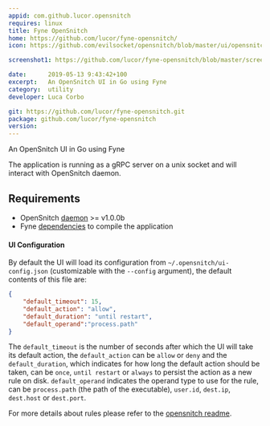 ```yaml
---
appid: com.github.lucor.opensnitch
requires: linux
title: Fyne OpenSnitch
home: https://github.com/lucor/fyne-opensnitch/
icon: https://github.com/evilsocket/opensnitch/blob/master/ui/opensnitch/res/icon.png?raw=true

screenshot1: https://github.com/lucor/fyne-opensnitch/blob/master/screenshot/ask_rule.png?raw=true

date:      2019-05-13 9:43:42+100
excerpt:   An OpenSnitch UI in Go using Fyne
category:  utility
developer: Luca Corbo

git: https://github.com/lucor/fyne-opensnitch.git
package: github.com/lucor/fyne-opensnitch
version: 
---
```


An OpenSnitch UI in Go using Fyne

The application is running as a gRPC server on a unix socket and will interact with OpenSnitch daemon.

## Requirements

- OpenSnitch [daemon](https://github.com/evilsocket/opensnitch#daemon) >= v1.0.0b
- Fyne [dependencies](https://github.com/fyne-io/fyne#prerequisites) to compile the application

#### UI Configuration

By default the UI will load its configuration from `~/.opensnitch/ui-config.json` (customizable with the `--config` argument), the default contents of this file are:

```json
{
    "default_timeout": 15,
    "default_action": "allow",
    "default_duration": "until restart",
    "default_operand":"process.path"
}
```

The `default_timeout` is the number of seconds after which the UI will take its
default action, the `default_action` can be `allow` or `deny` and the
`default_duration`, which indicates for how long the default action should be
taken, can be `once`, `until restart` or `always` to persist the action as a new
rule on disk. `default_operand` indicates the operand type to use for
the rule, can be `process.path` (the path of the executable), `user.id`,
`dest.ip`, `dest.host` or `dest.port`.

For more details about rules please refer to the [opensnitch readme](https://github.com/evilsocket/opensnitch/blob/master/README.md#rules).
 

